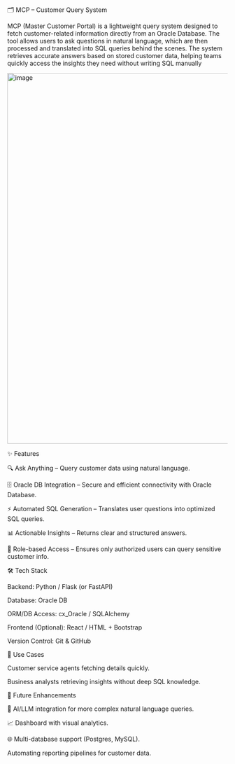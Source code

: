 🗂️ MCP – Customer Query System

MCP (Master Customer Portal) is a lightweight query system designed to fetch customer-related information directly from an Oracle Database. The tool allows users to ask questions in natural language, which are then processed and translated into SQL queries behind the scenes. The system retrieves accurate answers based on stored customer data, helping teams quickly access the insights they need without writing SQL manually

<img width="1728" height="847" alt="image" src="https://github.com/user-attachments/assets/f0a4104f-7418-43f4-bfd5-194aca7bf470" />


✨ Features

🔍 Ask Anything – Query customer data using natural language.

🗄️ Oracle DB Integration – Secure and efficient connectivity with Oracle Database.

⚡ Automated SQL Generation – Translates user questions into optimized SQL queries.

📊 Actionable Insights – Returns clear and structured answers.

🔐 Role-based Access – Ensures only authorized users can query sensitive customer info.

🛠️ Tech Stack

Backend: Python / Flask (or FastAPI)

Database: Oracle DB

ORM/DB Access: cx_Oracle / SQLAlchemy

Frontend (Optional): React / HTML + Bootstrap

Version Control: Git & GitHub

🚀 Use Cases

Customer service agents fetching details quickly.

Business analysts retrieving insights without deep SQL knowledge.


🔮 Future Enhancements

🤖 AI/LLM integration for more complex natural language queries.

📈 Dashboard with visual analytics.

🌐 Multi-database support (Postgres, MySQL).

Automating reporting pipelines for customer data.
